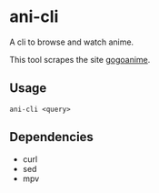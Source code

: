 # ani-cli

A cli to browse and watch anime.

This tool scrapes the site [gogoanime](https://gogoanime.vc).


## Usage

	ani-cli <query>

## Dependencies

* curl
* sed
* mpv
